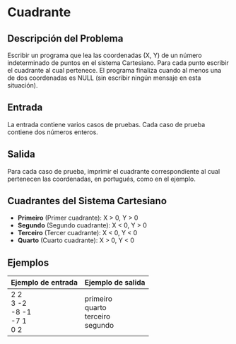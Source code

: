 # Cuadrante

## Descripción del Problema

Escribir un programa que lea las coordenadas (X, Y) de un número indeterminado de puntos en el sistema Cartesiano. Para cada punto escribir el cuadrante al cual pertenece. El programa finaliza cuando al menos una de dos coordenadas es NULL (sin escribir ningún mensaje en esta situación).

## Entrada

La entrada contiene varios casos de pruebas. Cada caso de prueba contiene dos números enteros.

## Salida

Para cada caso de prueba, imprimir el cuadrante correspondiente al cual pertenecen las coordenadas, en portugués, como en el ejemplo.

## Cuadrantes del Sistema Cartesiano

- **Primeiro** (Primer cuadrante): X > 0, Y > 0
- **Segundo** (Segundo cuadrante): X < 0, Y > 0  
- **Terceiro** (Tercer cuadrante): X < 0, Y < 0
- **Quarto** (Cuarto cuadrante): X > 0, Y < 0

## Ejemplos

| Ejemplo de entrada | Ejemplo de salida |
|-------------------|-------------------|
| 2 2<br>3 -2<br>-8 -1<br>-7 1<br>0 2 | primeiro<br>quarto<br>terceiro<br>segundo |
